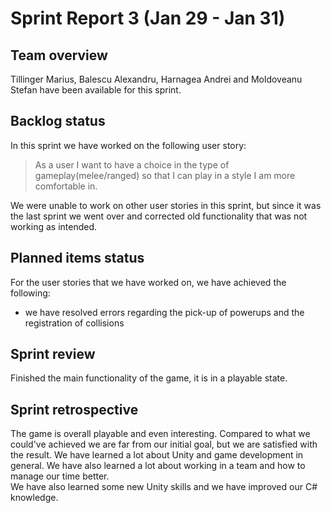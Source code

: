 # Sprint Report 3 (Jan 29 - Jan 31)

## Team overview

Tillinger Marius, Balescu Alexandru, Harnagea Andrei and Moldoveanu Stefan have been available for this sprint.

## Backlog status

In this sprint we have worked on the following user story:  
> As a user I want to have a choice in the type of gameplay(melee/ranged) so that I can play in a style I am more comfortable in.

We were unable to work on other user stories in this sprint, but since it was the last sprint we went over and corrected old functionality that was not working as intended.

## Planned items status

For the user stories that we have worked on, we have achieved the following:

- we have resolved errors regarding the pick-up of powerups and the registration of collisions


## Sprint review

Finished the main functionality of the game, it is in a playable state.

## Sprint retrospective

The game is overall playable and even interesting. Compared to what we could've achieved we are far from our initial goal, but we are satisfied with the result. We have learned a lot about Unity and game development in general. We have also learned a lot about working in a team and how to manage our time better. 
<br> We have also learned some new Unity skills and we have improved our C# knowledge. 
